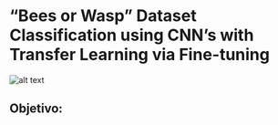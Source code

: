 # “Bees or Wasp” Dataset Classification using CNN’s with Transfer Learning via Fine-tuning

![alt text](https://github.com/jessicaescobar21/beesvswasp/banner.png)

## Objetivo: 
